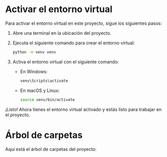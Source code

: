 # Activar el entorno virtual

Para activar el entorno virtual en este proyecto, sigue los siguientes pasos:

1. Abre una terminal en la ubicación del proyecto.
2. Ejecuta el siguiente comando para crear el entorno virtual:

    ```bash
    python -m venv venv
    ```

3. Activa el entorno virtual con el siguiente comando:

    - En Windows:

      ```bash
      venv\Scripts\activate
      ```

    - En macOS y Linux:

      ```bash
      source venv/bin/activate
      ```

¡Listo! Ahora tienes el entorno virtual activado y estás listo para trabajar en el proyecto.

# Árbol de carpetas

Aquí está el árbol de carpetas del proyecto:
